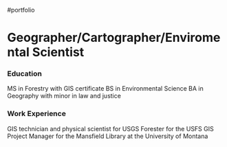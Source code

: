 #portfolio
# Geographer/Cartographer/Enviromental Scientist  

### Education
MS in Forestry with GIS certificate 
BS in Environmental Science 
BA in Geography with minor in law and justice

### Work Experience 
GIS technician and physical scientist for USGS
Forester for the USFS
GIS Project Manager for the Mansfield Library at the University of Montana
